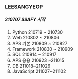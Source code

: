 ### LEESANGYEOP

##### 210707 SSAFY 시작

1. Python 210719 ~ 210730
2. Web 210802 ~ 210806
3. APS 기본 210809 ~ 210827
4. Framework 210830 ~ 210909
5. SQL 210914 ~ 210917
6. APS 응용 210923 ~211015
7. DB 211018~211026
8. JavaScript 211027~211102

 


